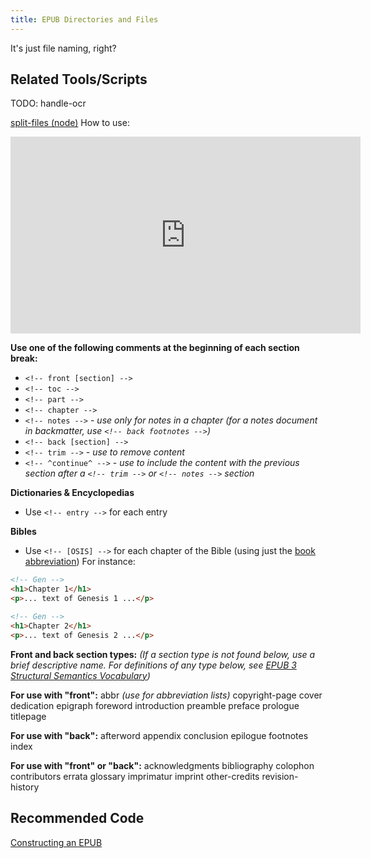 ```yaml
---
title: EPUB Directories and Files
---
```


It's just file naming, right?

## Related Tools/Scripts

TODO: handle-ocr

[split-files (node)](https://github.com/bhdirect-ebooks/split-files)
How to use:

<iframe width="560" height="315" src="https://www.youtube.com/embed/ArEiGm9T_2g" frameborder="0" allowfullscreen></iframe>

**Use one of the following comments at the beginning of each section break:**
  * `<!-- front [section] -->`
  * `<!-- toc -->`
  * `<!-- part -->`
  * `<!-- chapter -->`
  * `<!-- notes -->` - *use only for notes in a chapter (for a notes document in backmatter, use `<!-- back footnotes -->`)*
  * `<!-- back [section] -->`
  * `<!-- trim -->` - *use to remove content*
  * `<!-- ^continue^ -->` - *use to include the content with the previous section after a `<!-- trim -->` or `<!-- notes -->` section*

**Dictionaries & Encyclopedias**
  * Use `<!-- entry -->` for each entry

**Bibles**
  * Use `<!-- [OSIS] -->` for each chapter of the Bible (using just the [book abbreviation](https://docs.google.com/spreadsheets/d/1tgzQru2dVaDU-zhaSfym1UuaPh3_Aktq91iDz9L9JtY/edit#gid=0))
  For instance:

```html
<!-- Gen -->
<h1>Chapter 1</h1>
<p>... text of Genesis 1 ...</p>

<!-- Gen -->
<h1>Chapter 2</h1>
<p>... text of Genesis 2 ...</p>
```

**Front and back section types:**
*(If a section type is not found below, use a brief descriptive name. For definitions of any type below, see [EPUB 3 Structural Semantics Vocabulary](https://idpf.github.io/epub-vocabs/structure/))*

**For use with "front":**
abbr *(use for abbreviation lists)*
copyright-page
cover
dedication
epigraph
foreword
introduction
preamble
preface
prologue
titlepage

**For use with "back":**
afterword
appendix
conclusion
epilogue
footnotes
index

**For use with "front" or "back":**
acknowledgments
bibliography
colophon
contributors
errata
glossary
imprimatur
imprint
other-credits
revision-history

## Recommended Code

[Constructing an EPUB](../code/construction.html)

